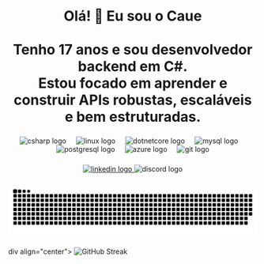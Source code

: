 <h1 align="center">
  Olá! 👋 Eu sou o Caue<br><br>
  Tenho 17 anos e sou desenvolvedor backend em <strong>C#</strong>.<br>
  Estou focado em aprender e construir APIs robustas, escaláveis e bem estruturadas.
</h1>

###

<div align="center">
  <img src="https://cdn.jsdelivr.net/gh/devicons/devicon/icons/csharp/csharp-original.svg" height="60" alt="csharp logo" />
  <img width="12" />
  <img src="https://cdn.jsdelivr.net/gh/devicons/devicon/icons/linux/linux-original.svg" height="60" alt="linux logo" />
  <img width="12" />
  <img src="https://cdn.jsdelivr.net/gh/devicons/devicon/icons/dotnetcore/dotnetcore-original.svg" height="60" alt="dotnetcore logo" />
  <img width="12" />
  <img src="https://cdn.jsdelivr.net/gh/devicons/devicon/icons/mysql/mysql-original.svg" height="60" alt="mysql logo" />
  <img width="12" />
  <img src="https://cdn.jsdelivr.net/gh/devicons/devicon/icons/postgresql/postgresql-original.svg" height="60" alt="postgresql logo" />
  <img width="12" />
  <img src="https://cdn.jsdelivr.net/gh/devicons/devicon/icons/azure/azure-original.svg" height="60" alt="azure logo" />
  <img width="12" />
  <img src="https://cdn.jsdelivr.net/gh/devicons/devicon/icons/git/git-original.svg" height="60" alt="git logo" />
</div>

###

<div align="center">
  <a href="https://www.linkedin.com/in/SEU-LINKEDIN-AQUI" target="_blank">
    <img src="https://img.shields.io/static/v1?message=LinkedIn&logo=linkedin&label=&color=0077B5&logoColor=white&labelColor=&style=for-the-badge" height="25" alt="linkedin logo" />
  </a>
  <img src="https://img.shields.io/static/v1?message=Discord&logo=discord&label=&color=7289DA&logoColor=white&labelColor=&style=for-the-badge" height="25" alt="discord logo" />
</div>

###

<div align="center">
  <img src="https://github.com/caue010101/caue010101/blob/output/github-contribution-grid-snake.svg" alt="Snake animation" />
</div>

div align="center">
  ![GitHub Streak](https://github-readme-streak-stats.herokuapp.com/?user=caue010101&theme=radical)
</div>
